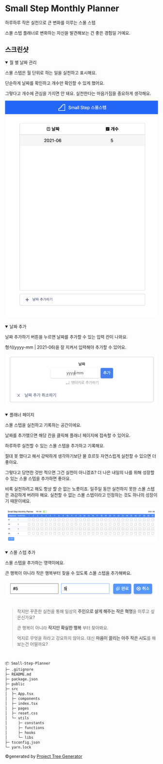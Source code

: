 # Small Step Monthly Planner

하루하루 작은 실천으로 큰 변화를 이루는 스몰 스텝

스몰 스텝 플래너로 변화하는 자신을 발견해보는 건 좋은 경험일 거예요.

## 스크린샷

<details open>
  <summary>
    월 별 날짜 관리
  </summary>

  <div>
    <p>스몰 스텝은 월 단위로 하는 일을 실천하고 표시해요.</p>
    <p>단순하게 날짜를 확인하고 개수만 확인할 수 있게 했어요.</p>
    <p>그렇다고 개수에 관심을 가지면 안 돼요. 실천한다는 마음가짐을 중요하게 생각해요.</p>
  </div>

  <img src="./docs/images/SmallStep-Manage.png" alt="월 별 날짜 관리" />

</details>

<br />

<details open>
  <summary>
    날짜 추가
  </summary>

  <div>
    <p>날짜 추가하기 버튼을 누르면 날짜를 추가할 수 있는 입력 칸이 나와요.</p>
    <p>형식(yyyy-mm | 2021-06)을 잘 지켜서 입력해야 추가할 수 있어요.</p>
  </div>

  <img src="./docs/images/SmallStep-Manage-AddDate.png" alt="날짜 추가" />

</details>

<br />

<details open>
  <summary>
    플래너 페이지
  </summary>

  <div>
    <p>스몰 스텝을 실천하고 기록하는 공간이에요.</p>
    <p>날짜를 추가했으면 해당 칸을 클릭해 플래너 페이지에 접속할 수 있어요.</p>
    <p>하루하루 실천할 수 있는 스몰 스텝을 추가하고 기록해요.</p>
    <p>절대 못 했다고 해서 강박하게 생각하기보단 물 흐르듯 자연스럽게 실천할 수 있으면 더 좋아요.</p>
    <p>그렇다고 당연한 것만 적으면 그건 실천이 아니겠죠? 더 나은 내일의 나를 위해 성장할 수 있는 스몰 스텝을 추가하면 좋아요.</p>
    <p>비록 실천하려고 해도 항상 할 순 없는 노릇이죠. 일주일 동안 실천하지 못한 스몰 스텝은 과감하게 버려야 해요. 실천할 수 없는 스몰 스텝이라고 인정하는 것도 하나의 성장이기 때문이에요.</p>
  </div>

  <img src="./docs/images/SmallStep-Planner.png" alt="플래너 페이지" />

</details>

<br />

<details open>
  <summary>
    스몰 스텝 추가
  </summary>

  <div>
    <p>스몰 스텝을 추가하는 영역이에요.</p>
    <p>큰 행복이 아니라 작은 행복부터 찾을 수 있도록 스몰 스텝을 추가해봐요.</p>
  </div>

  <img src="./docs/images/SmallStep-Planner-AddSmallStep.png" alt="스몰 스텝 추가" />

</details>

<br />

<blockquote>

  <p>작지만 꾸준한 실천을 통해 일상의 <strong>주인으로 살게 해주는 작은 혁명</strong>을 이루고 싶은신가요?</p>
  <p>큰 행복이 아니라 <strong>작지만 확실한 행복</strong> 부터 찾아봐요.</p>
  <p>억지로 무엇을 하라고 강요하지 않아요. 대신 <strong>마음이 끌리는 아주 작은 시도</strong>를 해보는건 어떨까요?</p>

</blockquote>

<br />

```
📦 Small-Step-Planner
├─ .gitignore
├─ README.md
├─ package.json
├─ public
├─ src
│  ├─ App.tsx
│  ├─ components
│  ├─ index.tsx
│  ├─ pages
│  ├─ reset.css
│  └─ utils
│     ├─ constants
│     ├─ functions
│     ├─ hooks
│     └─ libs
├─ tsconfig.json
└─ yarn.lock
```

©generated by [Project Tree Generator](https://woochanleee.github.io/project-tree-generator)
